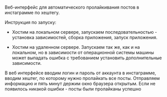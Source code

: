Веб-интерфейс для автоматического пролайкивания постов в инстаграмме по хештегу.

Инструкция по запуску:

- Хостим на локальном сервере, запускаем последовательностью - установка зависимостей, сборка приложения, запуск приложения.

- Хостим на удаленном сервере. Запускаем так же, как и на локальном, но в зависимости от операционной системы машины может выпадать ошибка с требованием установить дополнительные зависимости.

В веб интерфейсе вводим логин и пароль от аккаунта в инстаграмме, вводим хештег, по которому нужно пролайкать все посты. Отправляем информацию и пять минут держим окно браузера открытым. Если не появилось никакой ошибки - посты были пролайканы успешно
